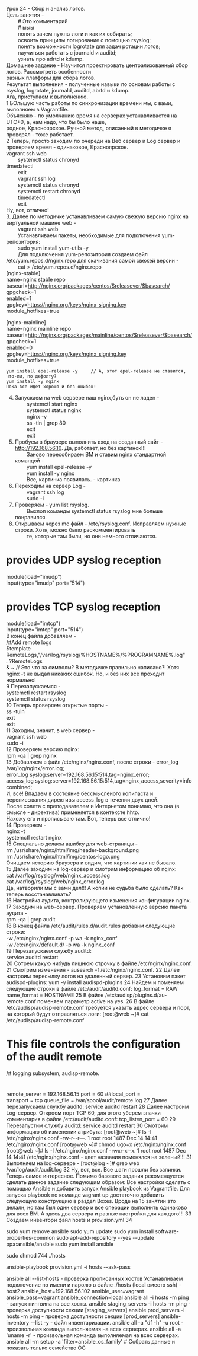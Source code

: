 Урок 24 - Сбор и анализ логов.  
Цель занятия -  
$~~~~~~~~$# Это комментарий  
$~~~~~~~~$# ыыы  
$~~~~~~~~$понять зачем нужны логи и как их собирать;  
$~~~~~~~~$освоить принципы логирование с помощью rsyslog;  
$~~~~~~~~$понять возможности logrotate для задач ротации логов;  
$~~~~~~~~$научиться работать с journald и auditd;  
$~~~~~~~~$узнать про adrtd и kdump.  
Домашнее задание - Научится проектировать централизованный сбор логов. Рассмотреть особенности   
разных платформ для сбора логов.  
Результат выполнения - полученные навыки по основам работы с rsyslog, logrotate, journald, auditd, abrtd и kdump.  
Ага, приступаем к выполнению.  
1 БОльшую часть работы по синхронизации времени мы, с вами, выполняем в Vagrantfile.  
Объясняю - по умолчанию время на серверах устанавливается на UTC+0, а, нам надо, что бы было наше,  
родное, Красноярское. Ручной метод, описанный в методичке я проверял - тоже работает.  
2 Теперь, просто заходим по очереди на Веб сервер и Log сервер и проверяем время - одинаковое, Красноярское.  
vagrant ssh web  
$~~~~~~~~$systemctl status chronyd  
timedatectl  
$~~~~~~~~$exit  
$~~~~~~~~$vagrant ssh log  
$~~~~~~~~$systemctl status chronyd  
$~~~~~~~~$systemctl restart chronyd  
$~~~~~~~~$timedatectl  
$~~~~~~~~$exit  
Ну, вот, отлично!  
3. Далее по методичке устанавливаем самую свежую версию nginx на виртуальной машине web -  
$~~~~~~~~$vagrant ssh web  
$~~~~~~~~$Устанавливаем пакеты, необходимые для подключения yum-репозитория:  
$~~~~~~~~$sudo yum install yum-utils -y  
$~~~~~~~~$Для подключения yum-репозитория создаем файл /etc/yum.repos.d/nginx.repo для скачивания самой свежей версии -  
$~~~~~~~~$cat > /etc/yum.repos.d/nginx.repo  
[nginx-stable]  
name=nginx stable repo  
baseurl=http://nginx.org/packages/centos/$releasever/$basearch/  
gpgcheck=1  
enabled=1  
gpgkey=https://nginx.org/keys/nginx_signing.key  
module_hotfixes=true  
  
[nginx-mainline]  
name=nginx mainline repo  
baseurl=http://nginx.org/packages/mainline/centos/$releasever/$basearch/  
gpgcheck=1  
enabled=0  
gpgkey=https://nginx.org/keys/nginx_signing.key  
module_hotfixes=true  
  
	yum install epel-release -y		// А, этот epel-release не ставится, что-ли, по дефолту?  
	yum install -y nginx  
	Пока все идет хорошо и без ошибок!  
4. Запускаем на web сервере наш nginx,буть он не ладен -   
$~~~~~~~~$systemctl start nginx  
$~~~~~~~~$systemctl status nginx  
$~~~~~~~~$nginx -v  
$~~~~~~~~$ss -tln | grep 80  
$~~~~~~~~$exit  
$~~~~~~~~$exit  
5. Пробуем в браузере выполнить вход на созданный сайт - http://192.168.56.10. Да, работает, но без картинок!!!  
$~~~~~~~~$Заново пересобираем ВМ и ставим nginx стандартной командой -   
$~~~~~~~~$yum install epel-release -y  
$~~~~~~~~$yum install -y nginx  
$~~~~~~~~$Все, картинка появилась. - картинка  
6. Переходим на сервер Log -   
$~~~~~~~~$vagrant ssh log  
$~~~~~~~~$sudo -i  
7. Проверяем - yum list rsyslog.  
$~~~~~~~~$Выхлоп команды systemctl status rsyslog мне больше понравился.  
8. Открываем через mc файл - /etc/rsyslog.conf. Исправляем нужные строки. Хотя, можно было раскомментировать  
$~~~~~~~~$те, которые там были, но они немного отличаются.  
# provides UDP syslog reception  
module(load="imudp")  
input(type="imudp" port="514")  
# provides TCP syslog reception  
module(load="imtcp")  
input(type="imtcp" port="514")  
	В конец файла добавляем -  
/#Add remote logs  
$template RemoteLogs,"/var/log/rsyslog/%HOSTNAME%/%PROGRAMNAME%.log"  
*.* ?RemoteLogs  
& ~ // Это что за символы? В методичке правильно написано?! Хотя nginx -t не выдал никаких ошибок. Но, и без них все проходит нормально!  
9 Перезапускаемся -   
	systemctl restart rsyslog  
	systemctl status rsyslog  
10 Теперь проверяем открытые порты -   
	ss -tuln  
	exit  
	exit  
11 Заходим, значит, в web сервер -  
	vagrant ssh web  
	sudo -i  
12 Проверяем версию nginx:   
	rpm -qa | grep nginx  
13 Добавляем в файл /etc/nginx/nginx.conf, после строки - error_log /var/log/nginx/error.log;  
	error_log syslog:server=192.168.56.15:514,tag=nginx_error;  
	access_log syslog:server=192.168.56.15:514,tag=nginx_access,severity=info combined;  
	И, всё! Впадаем в состояние бессмысленого копипаста и переписывания директивы access_log в течении двух дней.  
	После совета с преподавателем и Интернетом понимаю, что она (в смысле - директива) применяется в контексте hhtp.  
	Нахожу его и прописываю там. Вот, теперь все отлично!  
14 Проверяем -   
	nginx -t  
	systemctl restart nginx  
15 Специально делаем ашибку для web-страницы -   
	rm /usr/share/nginx/html/img/header-background.png  
	rm /usr/share/nginx/html/img/centos-logo.png  
	Очищаем историю браузера и видим, что картинки как не бывало.  
15 Далее заходим на log-сервер и смотрим информацию об nginx:  
	cat /var/log/rsyslog/web/nginx_access.log  
	cat /var/log/rsyslog/web/nginx_error.log  
	Да, натворили мы с вами дел!!! А копии не судьба было сделать? Как теперь восстанавливать?  
16 Настройка аудита, контролирующего изменения конфигурации nginx.  
17 Заходим на web-сервер. Проверяем установленную версию пакета аудита -  
	rpm -qa | grep audit  
18 В конец файла /etc/audit/rules.d/audit.rules добавим следующие строки:  
	-w /etc/nginx/nginx.conf -р wa -k nginx_conf  
	-w /etc/nginx/default.d/ -p wa -k nginx_conf  
19 Перезапускаем службу auditd:  
	service auditd restart  
20 Сотрем какую нибудь лишнюю строчку в файле /etc/nginx/nginx.conf.  
21 Смотрим изменения - ausearch -f /etc/nginx/nginx.conf.
22 Далее настроим пересылку логов на удаленный сервер.
23 Установим пакет audispd-plugins:
	yum -y install audispd-plugins
24 Найдем и поменяем следующие строки в файле /etc/audit/auditd.conf:
	log_format = RAW
	name_format = HOSTNAME
25 В  файле /etc/audisp/plugins.d/au-remote.conf поменяем параметр active на yes.
26 В  файле /etc/audisp/audisp-remote.conf требуется указать адрес сервера и порт, 
	на который будут отправляться логи:
	[root@web ~]# cat /etc/audisp/audisp-remote.conf
#                                                                                                                                                                            
# This file controls the configuration of the audit remote                                                                                                                   
/#   logging subsystem, audisp-remote.
#                                                                                                                                                                            
                                                                                                                                                                             
remote_server = 192.168.56.15
port = 60
##local_port =                                                                                                                                                               
transport = tcp
queue_file = /var/spool/audit/remote.log
27 Далее перезапускаем службу auditd:
	service auditd restart
28 Далее настроим Log-сервер.
	Откроем порт TCP 60, для этого уберем значки комментария в файле /etc/audit/auditd.conf:
	tcp_listen_port = 60
29 Перезапустим службу auditd:
	service auditd restart
30 Смотрим информацию об изменении атрибута:
	[root@web ~]# ls -l /etc/nginx/nginx.conf
	-rw-r--r—. 1 root root 1487 Dec 14 14:41 /etc/nginx/nginx.conf
	[root@web ~]# chmod ugo+x /etc/nginx/nginx.conf
	[root@web ~]# ls -l /etc/nginx/nginx.conf
	-rwxr-xr-x. 1 root root 1487 Dec 14 14:41 /etc/nginx/nginx.conf - цвет названия поменялся на зеленый!!!
31 Выполняем на log-сервере -
	[root@log ~]# grep web /var/log/audit/audit.log
32 Ну, вот, все. Все шаги прошли без запинки. Теперь самое интересное. 
	Помимо базового задания рекомендуется сделать данное задание следующим образом:
	Все настройки сделать с помощью Ansible и добавить запуск Ansible playbook из Vagrantfile.
	Для запуска playbook по команде vagrant up достаточно добавить следующую конструкцию в раздел Boxes.
	Вроде на 15 занятии это делали, но там был один сервер и все операции выполнить одинаково
	для всех ВМ. А здесь два сервера и разные настройки для каждого!!!
33 Создаем инвентори файл hosts и provision.yml
34 



sudo yum remove ansible
sudo yum update
sudo yum install software-properties-common
sudo apt-add-repository --yes --update ppa:ansible/ansible
sudo yum install ansible

sudo chmod 744 ./hosts

ansible-playbook provision.yml -i hosts --ask-pass

ansible all --list-hosts - проверка прописанных хостов
Устанавливаем подключение по имени и паролю в файле ./hosts (local вместо ssh) - host2 ansible_host=192.168.56.102 ansible_user=vagrant ansible_pass=vagrant ansible_connection=local
ansible all -i hosts -m ping - запуск пингвина на все хосты.
ansible staging_servers -i hosts -m ping - проверка доступности секции [staging_servers]
ansible prod_servers -i hosts -m ping - проверка доступности секции [prod_servers]
ansible-inventory --list -y - файл инвентаризации.
ansible all -a "df -h" -u root - произвольная команда выполняемая на всех серверах.
ansible all -a 'uname -r' - произвольная команда выполняемая на всех серверах.
ansible all -m setup -a 'filter=ansible_os_family' # Собрать данные и показать только семейство ОС